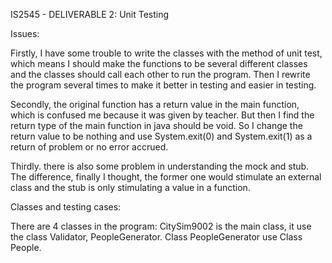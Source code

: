 IS2545 - DELIVERABLE 2: Unit Testing

Issues:

Firstly, I have some trouble to write the classes with the method of unit test, which means I should make the functions to be several different classes and the classes should call each other to run the program. Then I rewrite the program several times to make it better in testing and easier in testing.

Secondly, the original function has a return value in the main function, which is confused me because it was given by teacher. But then I find the return type of the main function in java should be void. So I change the return value to be nothing and use System.exit(0) and System.exit(1) as a return of problem or no error accrued.

Thirdly. there is also some problem in understanding the mock and stub. The difference, finally I thought, the former one would stimulate an external class and the stub is only stimulating a value in a function.


Classes and testing cases:

There are 4 classes in the program:
CitySim9002 is the main class, it use the class Validator, PeopleGenerator.
Class PeopleGenerator use Class People.